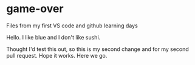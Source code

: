 # game-over
Files from my first VS code and github learning days

Hello. I like blue and I don't like sushi.


Thought I'd test this out, so this is my second change and for my second pull request. Hope it works. Here we go.
